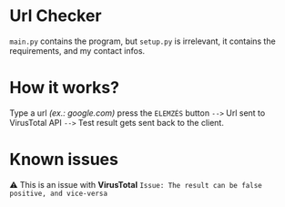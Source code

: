 # Url Checker
`main.py` contains the program, but `setup.py` is irrelevant, it contains the requirements, and my contact infos.

# How it works?
Type a url *(ex.: google.com)* press the `ELEMZÉS` button `-->` Url sent to VirusTotal API `-->` Test result gets sent back to the client.

# Known issues
⚠️ This is an issue with **VirusTotal**
`Issue: The result can be false positive, and vice-versa`
